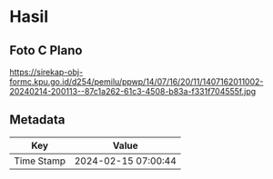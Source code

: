# Hasil

## Foto C Plano

https://sirekap-obj-formc.kpu.go.id/d254/pemilu/ppwp/14/07/16/20/11/1407162011002-20240214-200113--87c1a262-61c3-4508-b83a-f331f704555f.jpg


## Metadata

| Key        | Value               |
| ---------- | ------------------- |
| Time Stamp | 2024-02-15 07:00:44 |



